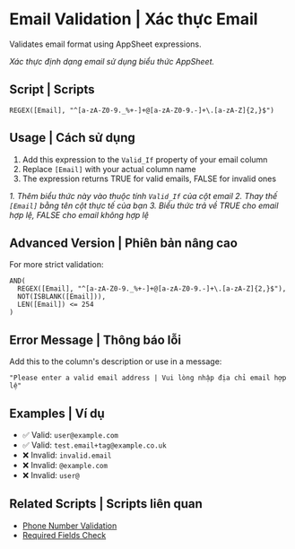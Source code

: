 # Email Validation | Xác thực Email

Validates email format using AppSheet expressions.

*Xác thực định dạng email sử dụng biểu thức AppSheet.*

## Script | Scripts

```appsheet
REGEX([Email], "^[a-zA-Z0-9._%+-]+@[a-zA-Z0-9.-]+\.[a-zA-Z]{2,}$")
```

## Usage | Cách sử dụng

1. Add this expression to the `Valid_If` property of your email column
2. Replace `[Email]` with your actual column name
3. The expression returns TRUE for valid emails, FALSE for invalid ones

*1. Thêm biểu thức này vào thuộc tính `Valid_If` của cột email*
*2. Thay thế `[Email]` bằng tên cột thực tế của bạn*
*3. Biểu thức trả về TRUE cho email hợp lệ, FALSE cho email không hợp lệ*

## Advanced Version | Phiên bản nâng cao

For more strict validation:

```appsheet
AND(
  REGEX([Email], "^[a-zA-Z0-9._%+-]+@[a-zA-Z0-9.-]+\.[a-zA-Z]{2,}$"),
  NOT(ISBLANK([Email])),
  LEN([Email]) <= 254
)
```

## Error Message | Thông báo lỗi

Add this to the column's description or use in a message:

```
"Please enter a valid email address | Vui lòng nhập địa chỉ email hợp lệ"
```

## Examples | Ví dụ

- ✅ Valid: `user@example.com`
- ✅ Valid: `test.email+tag@example.co.uk`
- ❌ Invalid: `invalid.email`
- ❌ Invalid: `@example.com`
- ❌ Invalid: `user@`

## Related Scripts | Scripts liên quan

- [Phone Number Validation](./phone-validation.md)
- [Required Fields Check](./required-fields.md)